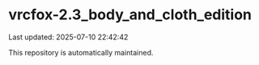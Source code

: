 # vrcfox-2.3_body_and_cloth_edition

Last updated: 2025-07-10 22:42:42

This repository is automatically maintained.
